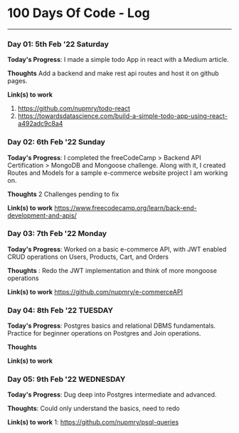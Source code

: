 # 100 Days Of Code - Log

<!-- ### Day 0: February 30, 2016 (Example 1)
##### (delete me or comment me out)

**Today's Progress**: Fixed CSS, worked on canvas functionality for the app.

**Thoughts:** I really struggled with CSS, but, overall, I feel like I am slowly getting better at it. Canvas is still new for me, but I managed to figure out some basic functionality.

**Link to work:** [Calculator App](http://www.example.com)

### Day 0: February 30, 2016 (Example 2)
##### (delete me or comment me out)

**Today's Progress**: Fixed CSS, worked on canvas functionality for the app.

**Thoughts**: I really struggled with CSS, but, overall, I feel like I am slowly getting better at it. Canvas is still new for me, but I managed to figure out some basic functionality.

**Link(s) to work**: [Calculator App](http://www.example.com)

 -->
<!-- ### Day 1: June 27, Monday

**Today's Progress**: I've gone through many exercises on FreeCodeCamp.

**Thoughts** I've recently started coding, and it's a great feeling when I finally solve an algorithm challenge after a lot of attempts and hours spent.

**Link(s) to work**
1. [Find the Longest Word in a String](https://www.freecodecamp.com/challenges/find-the-longest-word-in-a-string)
2. [Title Case a Sentence](https://www.freecodecamp.com/challenges/title-case-a-sentence) -->

----------------------------------------------------------------------------------------------------------------------------------------------------

### Day 01: 5th Feb '22 Saturday

**Today's Progress**: I made a simple todo App in react with a Medium article.

**Thoughts** Add a backend and make rest api routes and host it on github pages.

**Link(s) to work**
1. https://github.com/nupmry/todo-react
2. https://towardsdatascience.com/build-a-simple-todo-app-using-react-a492adc9c8a4

### Day 02: 6th Feb '22 Sunday

**Today's Progress**: I completed the freeCodeCamp > Backend API Certification > MongoDB and Mongoose challenge.
                      Along with it, I created Routes and Models for a sample e-commerce website project I am working on.

**Thoughts** 2 Challenges pending to fix

**Link(s) to work**
https://www.freecodecamp.org/learn/back-end-development-and-apis/

### Day 03: 7th Feb '22 Monday

**Today's Progress**: Worked on a basic e-commerce API, with JWT enabled CRUD operations on Users, Products, Cart, and Orders

**Thoughts** : Redo the JWT implementation and think of more mongoose operations

**Link(s) to work**
https://github.com/nupmry/e-commerceAPI

### Day 04: 8th Feb '22 TUESDAY

**Today's Progress**: Postgres basics and relational DBMS fundamentals. Practice for beginner operations on Postgres and Join operations.

**Thoughts** 

**Link(s) to work**

### Day 05: 9th Feb '22 WEDNESDAY

**Today's Progress**: Dug deep into Postgres intermediate and advanced.

**Thoughts**: Could only understand the basics, need to redo

**Link(s) to work**
1: https://github.com/nupmry/psql-queries

